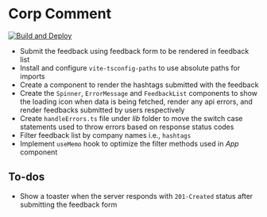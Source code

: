 # Corp Comment

[![Build and Deploy](https://github.com/anmolshah80/corp-comment/actions/workflows/deploy_production.yml/badge.svg)](https://github.com/anmolshah80/corp-comment/actions/workflows/deploy_production.yml)

- Submit the feedback using feedback form to be rendered in feedback list
- Install and configure `vite-tsconfig-paths` to use absolute paths for imports
- Create a component to render the hashtags submitted with the feedback
- Create the `Spinner`, `ErrorMessage` and `FeedbackList` components to show the loading icon when data is being fetched, render any api errors, and render feedbacks submitted by users respectively
- Create `handleErrors.ts` file under _lib_ folder to move the switch case statements used to throw errors based on response status codes
- Filter feedback list by company names i.e., `hashtags`
- Implement `useMemo` hook to optimize the filter methods used in _App_ component

## To-dos

- Show a toaster when the server responds with `201-Created` status after submitting the feedback form
